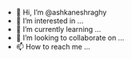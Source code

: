 - 👋 Hi, I’m @ashkaneshraghy
- 👀 I’m interested in ...
- 🌱 I’m currently learning ...
- 💞️ I’m looking to collaborate on ...
- 📫 How to reach me ...

<!---
ashkaneshraghy/ashkaneshraghy is a ✨ special ✨ repository because its `README.md` (this file) appears on your GitHub profile.
You can click the Preview link to take a look at your changes.
--->
